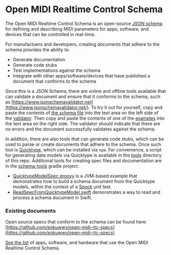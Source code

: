 # Open MIDI Realtime Control Schema
The Open MIDI Realtime Control Schema is an open-source [JSON schema](https://json-schema.org/) for defining and describing MIDI parameters for apps, software, and devices that can be controlled in real-time.

For manufactuers and developers, creating documents that adhere to the schema provides the ability to:

- Generate documentation
- Generate code stubs
- Test implementations against the schema
- Integrate with other apps/software/devices that have published a document that conforms to the schema

Since this is a JSON Schema, there are online and offline tools available that can validate a document and ensure that it conforms to the schema, such as [https://www.jsonschemavalidator.net](https://www.jsonschemavalidator.net/). To try it out for yourself, copy and paste the contents of [the schema file](./schema/open-midi-rtc-schema.json) into the text area on the left side of the [validator](https://www.jsonschemavalidator.net/). Then copy and paste the contents of one of the [examples](./examples) into the text area on the right side. The validator should indicate that there are no errors and the document successfully validates against the schema.

In addition, there are also tools that can generate code stubs, which can be used to parse or create documents that adhere to the schema. Once such tool is [Quicktype](https://github.com/quicktype/quicktype), which can be installed via `npm`. For convenience, a script for generating data models via Quicktype is available in the [tools](./tools) directory of this repo. Additional tools for creating spec files and documentation are in the [schema-tools](./tools/schema-tools) gradle project.

  - [QuicktypeModelSpec.groovy](./examples/QuicktypeModelSpec.groovy) is a JVM-based example that demonstrates how to build a schema document from the Quicktype models, within the context of a [Spock](https://github.com/spockframework/spock) unit test. 
  - [ReadSpecFromQuicktypeModel.swift](./examples/ReadSpecFromQuicktypeModel.swift) demonstrates a way to read and process a schema document in Swift.


### Existing documents
Open source specs that conform to the schema can be found here: [https://github.com/eokuwwy/open-midi-rtc-specs](https://github.com/eokuwwy/open-midi-rtc-specs)   

[See the list](./list.md) of apps, software, and hardware that use the Open MIDI Realtime Control Schema.
